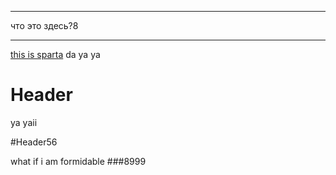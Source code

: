 -----
что это здесь?8


-----

<!-- TITLE: Home -->
<!-- SUBTITLE: A quick summary of Home -->


[ this is sparta](http://facebook.com/aeremchuk)
da ya ya
# Header
ya yaii

#Header56

what if i am formidable
###8999
